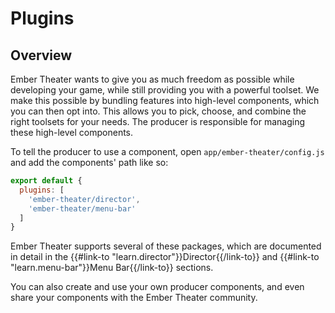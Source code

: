 # Plugins

## Overview

Ember Theater wants to give you as much freedom as possible while developing your game, while still providing you with a powerful toolset. We make this possible by bundling features into high-level components, which you can then opt into. This allows you to pick, choose, and combine the right toolsets for your needs. The producer is responsible for managing these high-level components.

To tell the producer to use a component, open `app/ember-theater/config.js` and add the components' path like so:

```js
export default {
  plugins: [
    'ember-theater/director',
    'ember-theater/menu-bar'
  ]
}
```

Ember Theater supports several of these packages, which are documented in detail in the {{#link-to "learn.director"}}Director{{/link-to}} and {{#link-to "learn.menu-bar"}}Menu Bar{{/link-to}} sections.

You can also create and use your own producer components, and even share your components with the Ember Theater community.
